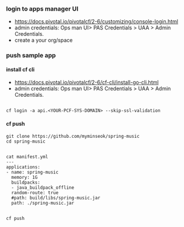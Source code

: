 

### login to apps manager UI
- https://docs.pivotal.io/pivotalcf/2-6/customizing/console-login.html
- admin credentials: Ops man UI>  PAS Credentials > UAA > Admin Credentials.
- create a your org/space

### push sample app
#### install cf cli
- https://docs.pivotal.io/pivotalcf/2-6/cf-cli/install-go-cli.html
- admin credentials: Ops man UI>  PAS Credentials > UAA > Admin Credentials.
```

cf login -a api.<YOUR-PCF-SYS-DOMAIN> --skip-ssl-validation

```
#### cf push
```
git clone https://github.com/myminseok/spring-music
cd spring-music


cat manifest.yml
---
applications:
- name: spring-music
  memory: 1G
  buildpacks: 
  - java_buildpack_offline
  random-route: true
  #path: build/libs/spring-music.jar
  path: ./spring-music.jar


cf push
```


